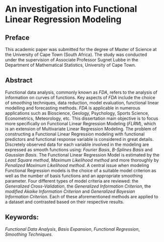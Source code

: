 # An investigation into Functional Linear Regression Modeling

## Preface

This academic paper was submitted for the degree of Master of Science at the University of Cape Town (South Africa). The study was conducted under the supervision of Associate Professor Sugnet Lubbe in the Department of Mathematical Statistics, University of Cape Town.

## Abstract

Functional data analysis, commonly known as _FDA_, refers to the analysis of information on curves of functions. Key aspects of _FDA_ include the choice of smoothing techniques, data reduction, model evaluation, functional linear modelling and forecasting methods. _FDA_ is applicable in numerous applications such as Bioscience, Geology, Psychology, Sports Science, Econometrics, Meteorology, etc.
This dissertation main objective is to focus more specifically on Functional Linear Regression Modeling (_FLRM_), which is an extension of Multivariate Linear Regression Modeling. The problem of constructing a Functional Linear Regression modeling with functional predictors and functional response variable is considered in great details. Discretely observed data for each variable involved in the modeling are expressed as smooth functions using: _Fourier Basis_, _B-Splines Basis_ and _Gaussian Basis_. The Functional Linear Regression Model is estimated by the _Least Square method_, _Maximum Likelihood method_ and more thoroughly by _Penalized Maximum Likelihood method_. A central issue when modeling Functional Regression models is the choice of a suitable model criterion as well as the number of basis functions and an appropriate smoothing parameter. Four different types of model criteria are reviewed: the _Generalized Cross-Validation_, the _Generalized Information Criterion_, the _modified Akaike Information Criterion_ and _Generalized Bayesian Information Criterion_. Each of these aforementioned methods are applied to a dataset and contrasted based on their respective results.

## Keywords: 
_Functional Data Analysis_, _Basis Expansion_, _Functional Regression_, _Smoothing Techniques_.
